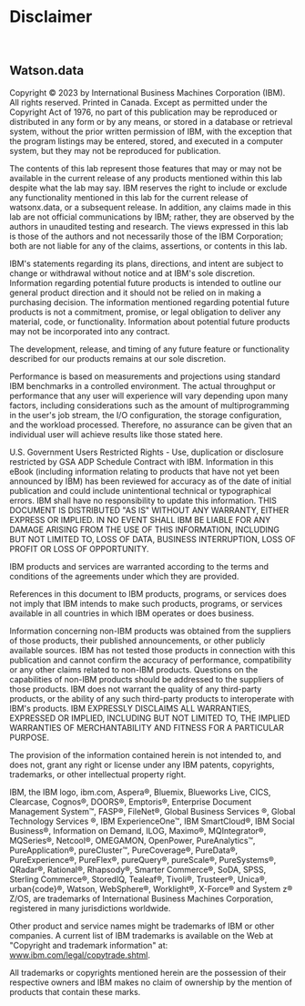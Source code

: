 # Disclaimer
 
## Watson.data

Copyright © 2023 by International Business Machines Corporation (IBM). All
rights reserved. Printed in Canada. Except as permitted under the Copyright Act
of 1976, no part of this publication may be reproduced or distributed in any
form or by any means, or stored in a database or retrieval system, without the
prior written permission of IBM, with the exception that the program listings
may be entered, stored, and executed in a computer system, but they may not be
reproduced for publication.

The contents of this lab represent those features that may or may not be
available in the current release of any products mentioned within this lab
despite what the lab may say. IBM reserves the right to include or exclude any
functionality mentioned in this lab for the current release of watsonx.data, or
a subsequent release. In addition, any claims made in this lab are not official
communications by IBM; rather, they are observed by the authors in unaudited
testing and research. The views expressed in this lab is those of the authors
and not necessarily those of the IBM Corporation; both are not liable for any of
the claims, assertions, or contents in this lab.

IBM's statements regarding its plans, directions, and intent are subject to
change or withdrawal without notice and at IBM's sole discretion. Information
regarding potential future products is intended to outline our general product
direction and it should not be relied on in making a purchasing decision. The
information mentioned regarding potential future products is not a commitment,
promise, or legal obligation to deliver any material, code, or functionality.
Information about potential future products may not be incorporated into any
contract.

The development, release, and timing of any future feature or functionality
described for our products remains at our sole discretion.

Performance is based on measurements and projections using standard IBM
benchmarks in a controlled environment. The actual throughput or performance
that any user will experience will vary depending upon many factors, including
considerations such as the amount of multiprogramming in the user's job stream,
the I/O configuration, the storage configuration, and the workload processed.
Therefore, no assurance can be given that an individual user will achieve
results like those stated here.

U.S. Government Users Restricted Rights - Use, duplication or disclosure
restricted by GSA ADP Schedule Contract with IBM. Information in this eBook
(including information relating to products that have not yet been announced by
IBM) has been reviewed for accuracy as of the date of initial publication and
could include unintentional technical or typographical errors. IBM shall have no
responsibility to update this information. THIS DOCUMENT IS DISTRIBUTED "AS IS"
WITHOUT ANY WARRANTY, EITHER EXPRESS OR IMPLIED. IN NO EVENT SHALL IBM BE LIABLE
FOR ANY DAMAGE ARISING FROM THE USE OF THIS INFORMATION, INCLUDING BUT NOT
LIMITED TO, LOSS OF DATA, BUSINESS INTERRUPTION, LOSS OF PROFIT OR LOSS OF
OPPORTUNITY.

IBM products and services are warranted according to the terms and conditions of
the agreements under which they are provided.

References in this document to IBM products, programs, or services does not
imply that IBM intends to make such products, programs, or services available in
all countries in which IBM operates or does business.

Information concerning non-IBM products was obtained from the suppliers of those
products, their published announcements, or other publicly available sources.
IBM has not tested those products in connection with this publication and cannot
confirm the accuracy of performance, compatibility or any other claims related
to non-IBM products. Questions on the capabilities of non-IBM products should be
addressed to the suppliers of those products. IBM does not warrant the quality
of any third-party products, or the ability of any such third-party products to
interoperate with IBM's products. IBM EXPRESSLY DISCLAIMS ALL WARRANTIES,
EXPRESSED OR IMPLIED, INCLUDING BUT NOT LIMITED TO, THE IMPLIED WARRANTIES OF
MERCHANTABILITY AND FITNESS FOR A PARTICULAR PURPOSE.

The provision of the information contained herein is not intended to, and does
not, grant any right or license under any IBM patents, copyrights, trademarks,
or other intellectual property right.

IBM, the IBM logo, ibm.com, Aspera®, Bluemix, Blueworks Live, CICS, Clearcase,
Cognos®, DOORS®, Emptoris®, Enterprise Document Management System™, FASP®,
FileNet®, Global Business Services ®, Global Technology Services ®, IBM
ExperienceOne™, IBM SmartCloud®, IBM Social Business®, Information on Demand,
ILOG, Maximo®, MQIntegrator®, MQSeries®, Netcool®, OMEGAMON, OpenPower,
PureAnalytics™, PureApplication®, pureCluster™, PureCoverage®, PureData®,
PureExperience®, PureFlex®, pureQuery®, pureScale®, PureSystems®, QRadar®,
Rational®, Rhapsody®, Smarter Commerce®, SoDA, SPSS, Sterling Commerce®,
StoredIQ, Tealeaf®, Tivoli®, Trusteer®, Unica®, urban{code}®, Watson,
WebSphere®, Worklight®, X-Force® and System z® Z/OS, are trademarks of
International Business Machines Corporation, registered in many jurisdictions
worldwide.

Other product and service names might be trademarks of IBM or other companies. A
current list of IBM trademarks is available on the Web at "Copyright and
trademark information" at: www.ibm.com/legal/copytrade.shtml.

All trademarks or copyrights mentioned herein are the possession of their
respective owners and IBM makes no claim of ownership by the mention of products
that contain these marks.

